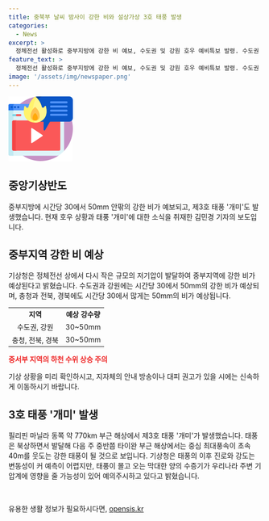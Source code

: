 ```yaml
---
title: 중북부 날씨 밤사이 강한 비와 설상가상 3호 태풍 발생
categories:
  - News
excerpt: >
  정체전선 활성화로 중부지방에 강한 비 예보, 수도권 및 강원 호우 예비특보 발령. 수도권 150mm, 강원도 120mm 이상 비 예상. 홍수특보 해제 되었으나 산사태 주의 필요. 제3호 태풍 개미 발생, 타이완 부근에서 강한 태풍 예상. YTN 김민경입니다. (문자수: 102/150자)
feature_text: >
  정체전선 활성화로 중부지방에 강한 비 예보, 수도권 및 강원 호우 예비특보 발령. 수도권 150mm, 강원도 120mm 이상 비 예상. 홍수특보 해제 되었으나 산사태 주의 필요. 제3호 태풍 개미 발생, 타이완 부근에서 강한 태풍 예상. YTN 김민경입니다. (문자수: 102/150자)
image: '/assets/img/newspaper.png'
---
```


<p><img src="/assets/img/news.png" alt="rentncar 속보" /></p>

<h2>중앙기상반도</h2>

<p data-ke-size="size16">중부지방에 시간당 30에서 50mm 안팎의 강한 비가 예보되고, 제3호 태풍 '개미'도 발생했습니다. 현재 호우 상황과 태풍 '개미'에 대한 소식을 취재한 김민경 기자의 보도입니다.</p>

<h2 data-ke-size="size26">중부지역 강한 비 예상</h2>

<p data-ke-size="size16">기상청은 정체전선 상에서 다시 작은 규모의 저기압이 발달하여 중부지역에 강한 비가 예상된다고 밝혔습니다. 수도권과 강원에는 시간당 30에서 50mm의 강한 비가 예상되며, 충청과 전북, 경북에도 시간당 30에서 많게는 50mm의 비가 예상됩니다.</p>

<table>
  <tr>
    <td style="text-align: center; height: 17px;"><b>지역</b></td>
    <td style="text-align: center; height: 17px;"><b>예상 강수량</b></td>
  </tr>
  <tr>
    <td style="text-align: center; height: 17px;">수도권, 강원</td>
    <td style="text-align: center; height: 17px;">30~50mm</td>
  </tr>
  <tr>
    <td style="text-align: center; height: 17px;">충청, 전북, 경북</td>
    <td style="text-align: center; height: 17px;">30~50mm</td>
  </tr>
</table>

<p><b><span style="color: #ee2323;">중서부 지역의 하천 수위 상승 주의</span></b></p>

<p data-ke-size="size16">기상 상황을 미리 확인하시고, 지자체의 안내 방송이나 대피 권고가 있을 시에는 신속하게 이동하시기 바랍니다. </p>

<h2 data-ke-size="size26">3호 태풍 '개미' 발생</h2>

<p data-ke-size="size16">필리핀 마닐라 동쪽 약 770km 부근 해상에서 제3호 태풍 '개미'가 발생했습니다. 태풍은 북상하면서 발달해 다음 주 중반쯤 타이완 부근 해상에서는 중심 최대풍속이 초속 40m를 웃도는 강한 태풍이 될 것으로 보입니다. 기상청은 태풍의 이후 진로와 강도는 변동성이 커 예측이 어렵지만, 태풍이 몰고 오는 막대한 양의 수증기가 우리나라 주변 기압계에 영향을 줄 가능성이 있어 예의주시하고 있다고 밝혔습니다.</p>

<p data-ke-size="size16">&nbsp;</p>
유용한 생활 정보가 필요하시다면, <a href="https://opensis.kr" rel="dofollow">opensis.kr</a>


